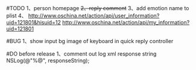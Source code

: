 #TODO
1、person homepage
~~2、reply comment~~
3、add emotion name to plist
4、
http://www.oschina.net/action/api/user_information?uid=121801&hisuid=12
http://www.oschina.net/action/api/my_information?uid=121801

#BUG
1、show input bg image of keyboard in quick reply controller

#DO before release
1、comment out log xml response string
NSLog(@"%@", responseString);